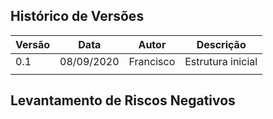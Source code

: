 
## Histórico de Versões

| Versão  |  Data  | Autor  |  Descrição  |
| ------------------- | ------------------- | ------------------- | ------------------- |
| 0.1 | 08/09/2020  | Francisco   | Estrutura inicial  |
| | | |

## Levantamento de Riscos Negativos


